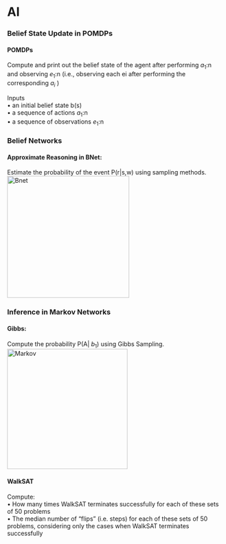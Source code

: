 # AI
### Belief State Update in POMDPs
#### POMDPs
Compute and print out the belief state of the agent after performing $a_1$:n and observing $e_1$:n 
(i.e., observing each ei after performing the corresponding $a_i$ )

  Inputs <br/>
  • an initial belief state b(s) <br/>
  • a sequence of actions $a_1$:n <br/>
  • a sequence of observations $e_1$:n <br/>

### Belief Networks
#### Approximate Reasoning in BNet:
Estimate the probability of the event P(r|s,w) using sampling methods. <br/>
<img width="284" alt="Bnet" src="https://user-images.githubusercontent.com/100398733/220796380-26310de8-eecc-48af-80ed-b5020c24f5a6.png">

### Inference in Markov Networks
#### Gibbs:
  Compute the probability P(A| $b_1$) using Gibbs Sampling. <br/>
  <img width="280" alt="Markov" src="https://user-images.githubusercontent.com/100398733/220796851-59366e61-3f75-4630-b343-e0b75c215c34.png">


#### WalkSAT
Compute: <br/>
  • How many times WalkSAT terminates successfully for each of these sets of 50 problems <br/>
  • The median number of “flips” (i.e. steps) for each of these sets of 50 problems, considering only the cases when WalkSAT terminates successfully
